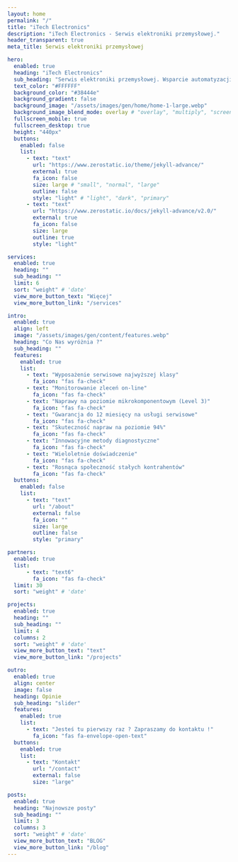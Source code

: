 ```yaml
---
layout: home
permalink: "/"
title: "iTech Electronics"
description: "iTech Electronics - Serwis elektroniki przemysłowej."
header_transparent: true
meta_title: Serwis elektroniki przemysłowej

hero:
  enabled: true
  heading: "iTech Electronics"
  sub_heading: "Serwis elektroniki przemysłowej. Wsparcie automatyzacji."
  text_color: "#FFFFFF"
  background_color: "#38444e"
  background_gradient: false
  background_image: "/assets/images/gen/home/home-1-large.webp"
  background_image_blend_mode: overlay # "overlay", "multiply", "screen"
  fullscreen_mobile: true
  fullscreen_desktop: true
  height: "440px"
  buttons:
    enabled: false
    list:
      - text: "text"
        url: "https://www.zerostatic.io/theme/jekyll-advance/"
        external: true
        fa_icon: false
        size: large # "small", "normal", "large"
        outline: false
        style: "light" # "light", "dark", "primary"
      - text: "text"
        url: "https://www.zerostatic.io/docs/jekyll-advance/v2.0/"
        external: true
        fa_icon: false
        size: large
        outline: true
        style: "light"

services:
  enabled: true
  heading: ""
  sub_heading: ""
  limit: 6
  sort: "weight" # 'date'
  view_more_button_text: "Więcej"
  view_more_button_link: "/services"

intro:
  enabled: true
  align: left
  image: "/assets/images/gen/content/features.webp"
  heading: "Co Nas wyróżnia ?"
  sub_heading: ""
  features:
    enabled: true
    list:
      - text: "Wyposażenie serwisowe najwyższej klasy"
        fa_icon: "fas fa-check"
      - text: "Monitorowanie zleceń on-line"
        fa_icon: "fas fa-check"
      - text: "Naprawy na poziomie mikrokomponentowym (Level 3)"
        fa_icon: "fas fa-check"
      - text: "Gwarancja do 12 miesięcy na usługi serwisowe"
        fa_icon: "fas fa-check"
      - text: "Skuteczność napraw na poziomie 94%"
        fa_icon: "fas fa-check"
      - text: "Innowacyjne metody diagnostyczne"
        fa_icon: "fas fa-check"
      - text: "Wieloletnie doświadczenie"
        fa_icon: "fas fa-check"
      - text: "Rosnąca społeczność stałych kontrahentów"
        fa_icon: "fas fa-check"
  buttons:
    enabled: false
    list:
      - text: "text"
        url: "/about"
        external: false
        fa_icon: ""
        size: large
        outline: false
        style: "primary"

partners:
  enabled: true
  list:
      - text: "text6"
        fa_icon: "fas fa-check"
  limit: 30
  sort: "weight" # 'date'

projects:
  enabled: true
  heading: ""
  sub_heading: ""
  limit: 4
  columns: 2
  sort: "weight" # 'date'
  view_more_button_text: "text"
  view_more_button_link: "/projects"

outro:
  enabled: true
  align: center
  image: false
  heading: Opinie
  sub_heading: "slider"
  features:
    enabled: true
    list:
      - text: "Jesteś tu pierwszy raz ? Zapraszamy do kontaktu !"
        fa_icon: "fas fa-envelope-open-text"
  buttons:
    enabled: true
    list:
      - text: "Kontakt"
        url: "/contact"
        external: false
        size: "large"

posts:
  enabled: true
  heading: "Najnowsze posty"
  sub_heading: ""
  limit: 3
  columns: 3
  sort: "weight" # 'date'
  view_more_button_text: "BLOG"
  view_more_button_link: "/blog"
---
```

